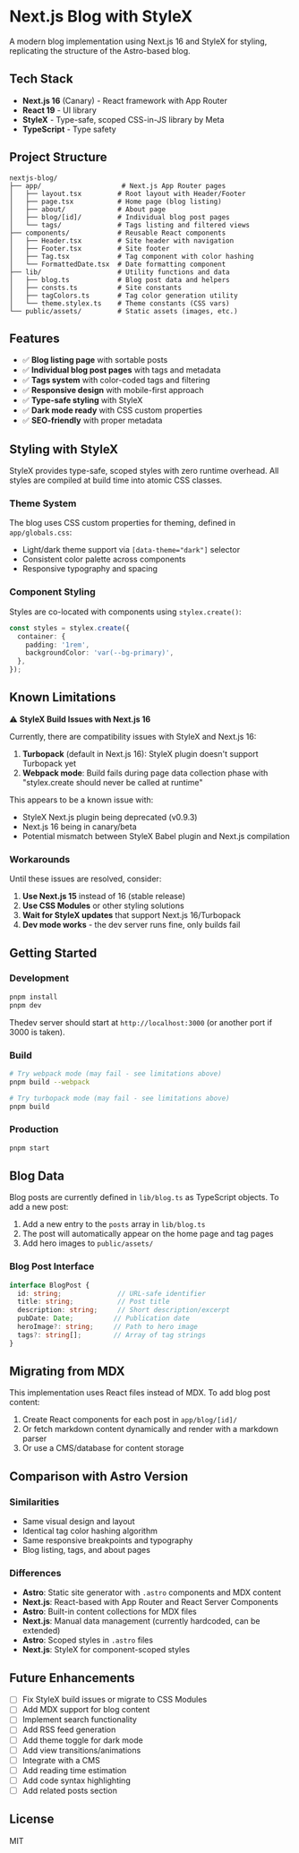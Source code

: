 # Next.js Blog with StyleX

A modern blog implementation using Next.js 16 and StyleX for styling, replicating the structure of the Astro-based blog.

## Tech Stack

- **Next.js 16** (Canary) - React framework with App Router
- **React 19** - UI library
- **StyleX** - Type-safe, scoped CSS-in-JS library by Meta
- **TypeScript** - Type safety

## Project Structure

```
nextjs-blog/
├── app/                    # Next.js App Router pages
│   ├── layout.tsx         # Root layout with Header/Footer
│   ├── page.tsx           # Home page (blog listing)
│   ├── about/             # About page
│   ├── blog/[id]/         # Individual blog post pages
│   └── tags/              # Tags listing and filtered views
├── components/            # Reusable React components
│   ├── Header.tsx         # Site header with navigation
│   ├── Footer.tsx         # Site footer
│   ├── Tag.tsx            # Tag component with color hashing
│   └── FormattedDate.tsx  # Date formatting component
├── lib/                   # Utility functions and data
│   ├── blog.ts            # Blog post data and helpers
│   ├── consts.ts          # Site constants
│   ├── tagColors.ts       # Tag color generation utility
│   └── theme.stylex.ts    # Theme constants (CSS vars)
└── public/assets/         # Static assets (images, etc.)
```

## Features

- ✅ **Blog listing page** with sortable posts
- ✅ **Individual blog post pages** with tags and metadata
- ✅ **Tags system** with color-coded tags and filtering
- ✅ **Responsive design** with mobile-first approach
- ✅ **Type-safe styling** with StyleX
- ✅ **Dark mode ready** with CSS custom properties
- ✅ **SEO-friendly** with proper metadata

## Styling with StyleX

StyleX provides type-safe, scoped styles with zero runtime overhead. All styles are compiled at build time into atomic CSS classes.

### Theme System

The blog uses CSS custom properties for theming, defined in `app/globals.css`:

- Light/dark theme support via `[data-theme="dark"]` selector
- Consistent color palette across components
- Responsive typography and spacing

### Component Styling

Styles are co-located with components using `stylex.create()`:

```typescript
const styles = stylex.create({
  container: {
    padding: '1rem',
    backgroundColor: 'var(--bg-primary)',
  },
});
```

## Known Limitations

⚠️ **StyleX Build Issues with Next.js 16**

Currently, there are compatibility issues with StyleX and Next.js 16:

1. **Turbopack** (default in Next.js 16): StyleX plugin doesn't support Turbopack yet
2. **Webpack mode**: Build fails during page data collection phase with "stylex.create should never be called at runtime"

This appears to be a known issue with:
- StyleX Next.js plugin being deprecated (v0.9.3)
- Next.js 16 being in canary/beta
- Potential mismatch between StyleX Babel plugin and Next.js compilation

### Workarounds

Until these issues are resolved, consider:

1. **Use Next.js 15** instead of 16 (stable release)
2. **Use CSS Modules** or other styling solutions
3. **Wait for StyleX updates** that support Next.js 16/Turbopack
4. **Dev mode works** - the dev server runs fine, only builds fail

## Getting Started

### Development

```bash
pnpm install
pnpm dev
```

Thedev server should start at `http://localhost:3000` (or another port if 3000 is taken).

### Build

```bash
# Try webpack mode (may fail - see limitations above)
pnpm build --webpack

# Try turbopack mode (may fail - see limitations above)
pnpm build
```

### Production

```bash
pnpm start
```

## Blog Data

Blog posts are currently defined in `lib/blog.ts` as TypeScript objects. To add a new post:

1. Add a new entry to the `posts` array in `lib/blog.ts`
2. The post will automatically appear on the home page and tag pages
3. Add hero images to `public/assets/`

### Blog Post Interface

```typescript
interface BlogPost {
  id: string;              // URL-safe identifier
  title: string;           // Post title
  description: string;     // Short description/excerpt
  pubDate: Date;          // Publication date
  heroImage?: string;     // Path to hero image
  tags?: string[];        // Array of tag strings
}
```

## Migrating from MDX

This implementation uses React files instead of MDX. To add blog post content:

1. Create React components for each post in `app/blog/[id]/`
2. Or fetch markdown content dynamically and render with a markdown parser
3. Or use a CMS/database for content storage

## Comparison with Astro Version

### Similarities
- Same visual design and layout
- Identical tag color hashing algorithm
- Same responsive breakpoints and typography
- Blog listing, tags, and about pages

### Differences
- **Astro**: Static site generator with `.astro` components and MDX content
- **Next.js**: React-based with App Router and React Server Components
- **Astro**: Built-in content collections for MDX files
- **Next.js**: Manual data management (currently hardcoded, can be extended)
- **Astro**: Scoped styles in `.astro` files
- **Next.js**: StyleX for component-scoped styles

## Future Enhancements

- [ ] Fix StyleX build issues or migrate to CSS Modules
- [ ] Add MDX support for blog content
- [ ] Implement search functionality
- [ ] Add RSS feed generation
- [ ] Add theme toggle for dark mode
- [ ] Add view transitions/animations
- [ ] Integrate with a CMS
- [ ] Add reading time estimation
- [ ] Add code syntax highlighting
- [ ] Add related posts section

## License

MIT
